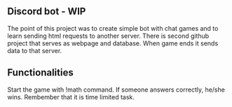 ## Discord bot - WIP

The point of this project was to create simple bot with chat games and to learn sending html requests to another server. There is second github project that serves as webpage and database. When game ends it sends data to that server.

## Functionalities

Start the game with !math command. If someone answers correctly, he/she wins. Rembember that it is time limited task.